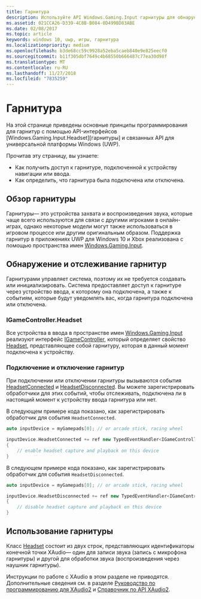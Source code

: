 ```yaml
---
title: Гарнитура
description: Используйте API Windows.Gaming.Input гарнитуры для обнаружения гарнитур, записи голоса игрока и воспроизведения звука.
ms.assetid: 021CCA26-D339-4C8B-B084-0D499BD83ABE
ms.date: 02/08/2017
ms.topic: article
keywords: windows 10, uwp, игры, гарнитура
ms.localizationpriority: medium
ms.openlocfilehash: b3de68cc59c9928a52eba5caeb840e9e825eecf0
ms.sourcegitcommit: b11f305dbf7649c4b68550b666487c77ea30d98f
ms.translationtype: MT
ms.contentlocale: ru-RU
ms.lasthandoff: 11/27/2018
ms.locfileid: "7835259"
---
```

# <a name="headset"></a>Гарнитура

На этой странице приведены основные принципы программирования для гарнитур с помощью API-интерфейсов [Windows.Gaming.Input.Headset][гарнитуры] и связанных API для универсальной платформы Windows (UWP).

Прочитав эту страницу, вы узнаете:
* Как получить доступ к гарнитуре, подключенной к устройству навигации или ввода.
* Как определить, что гарнитура была подключена или отключена.


## <a name="headset-overview"></a>Обзор гарнитуры

Гарнитуры— это устройства захвата и воспроизведения звука, которые чаще всего используются для связи с другими игроками в онлайн-играх, однако некоторые модели могут также использоваться в игровом процессе или другим оригинальным образом. Поддержка гарнитур в приложениях UWP для Windows 10 и Xbox реализована с помощью пространства имен [Windows.Gaming.Input][].


## <a name="detect-and-track-headsets"></a>Обнаружение и отслеживание гарнитур

Гарнитурами управляет система, поэтому их не требуется создавать или инициализировать. Система предоставляет доступ к гарнитуре через устройство ввода, к которому она подключена, а также к событиям, которые будут уведомлять вас, когда гарнитура подключена или отключена.

### <a name="igamecontrollerheadset"></a>IGameController.Headset

Все устройства в ввода в пространстве имен [Windows.Gaming.Input][] реализуют интерфейс [IGameController][], который определяет свойство [Headset][igamecontroller.headset], представляющее собой гарнитуру, которая в данный момент подключена к устройству.

### <a name="connecting-and-disconnecting-headsets"></a>Подключение и отключение гарнитур

При подключении или отключении гарнитуры вызываются события [HeadsetConnected][igamecontroller.headsetconnected] и [HeadsetDisconnected][igamecontroller.headsetdisconnected]. Вы можете зарегистрировать обработчики для этих событий, чтобы отслеживать, подключена ли в настоящий момент к устройству ввода гарнитура или нет.

В следующем примере кода показано, как зарегистрировать обработчик для события `HeadsetConnected`.

```cpp
auto inputDevice = myGamepads[0]; // or arcade stick, racing wheel

inputDevice.HeadsetConnected += ref new TypedEventHandler<IGameController^, Headset^>(IGameController^ device, Headset^ headset)
{
    // enable headset capture and playback on this device
}
```

В следующем примере кода показано, как зарегистрировать обработчик для события `HeadsetDisconnected`.

```cpp
auto inputDevice = myGamepads[0]; // or arcade stick, racing wheel

inputDevice.HeadsetDisconnected += ref new TypedEventHandler<IGameController^, Headset^>(IGameController^ device, Headset^ headset)
{
    // disable headset capture and playback on this device
}
```

## <a name="using-the-headset"></a>Использование гарнитуры

Класс [Headset][] состоит из двух строк, представляющих идентификаторы конечной точки XAudio— один для записи звука (запись с микрофона гарнитуры) и другой для обработки звука (воспроизведения через наушник гарнитуры).

Инструкции по работе с XAudio в этом разделе не приводятся. Дополнительные сведения см. в разделе [Руководство по программированию для XAudio2](https://msdn.microsoft.com/library/windows/desktop/ee415737.aspx) и [Справочник по API XAudio2](https://msdn.microsoft.com/library/windows/desktop/ee415899.aspx).


[Windows.Gaming.Input]: https://msdn.microsoft.com/library/windows/apps/windows.gaming.input.aspx
[igamecontroller]: https://msdn.microsoft.com/library/windows/apps/windows.gaming.input.igamecontroller.aspx
[igamecontroller.headset]: https://msdn.microsoft.com/library/windows/apps/windows.gaming.input.igamecontroller.headset.aspx
[igamecontroller.headsetconnected]: https://msdn.microsoft.com/library/windows/apps/windows.gaming.input.igamecontroller.headsetconnected.aspx
[igamecontroller.headsetdisconnected]: https://msdn.microsoft.com/library/windows/apps/windows.gaming.input.igamecontroller.headsetdisconnected.aspx
[headset]: https://msdn.microsoft.com/library/windows/apps/windows.gaming.input.headset.aspx
